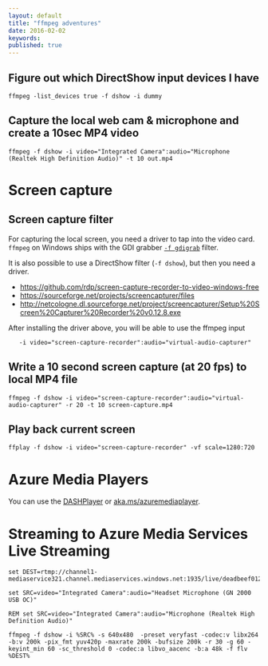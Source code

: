 ```yaml
---
layout: default
title: "ffmpeg adventures"
date: 2016-02-02
keywords: 
published: true
---
```




## Figure out which DirectShow input devices I have

```
ffmpeg -list_devices true -f dshow -i dummy
```

## Capture the local web cam & microphone and create a 10sec MP4 video

```
ffmpeg -f dshow -i video="Integrated Camera":audio="Microphone (Realtek High Definition Audio)" -t 10 out.mp4
```

# Screen capture

## Screen capture filter

For capturing the local screen, you need a driver to tap into the video card. `ffmpeg` on Windows ships with the GDI grabber [`-f gdigrab`](https://www.ffmpeg.org/ffmpeg-devices.html#gdigrab) filter. 

It is also possible to use a DirectShow filter (`-f dshow`), but then you need a driver. 

- https://github.com/rdp/screen-capture-recorder-to-video-windows-free
- https://sourceforge.net/projects/screencapturer/files 
- http://netcologne.dl.sourceforge.net/project/screencapturer/Setup%20Screen%20Capturer%20Recorder%20v0.12.8.exe

After installing the driver above, you will be able to use the ffmpeg input 

```
   -i video="screen-capture-recorder":audio="virtual-audio-capturer"
```

## Write a 10 second screen capture (at 20 fps) to local MP4 file

```
ffmpeg -f dshow -i video="screen-capture-recorder":audio="virtual-audio-capturer" -r 20 -t 10 screen-capture.mp4 
```


## Play back current screen

```
ffplay -f dshow -i video="screen-capture-recorder" -vf scale=1280:720
```


# Azure Media Players

You can use the [DASHPlayer](http://dashplayer.azurewebsites.net/) or [aka.ms/azuremediaplayer](http://amsplayer.azurewebsites.net/azuremediaplayer.html). 



# Streaming to Azure Media Services Live Streaming

```
set DEST=rtmp://channel1-mediaservice321.channel.mediaservices.windows.net:1935/live/deadbeef012345678890abcdefabcdef/channel1

set SRC=video="Integrated Camera":audio="Headset Microphone (GN 2000 USB OC)"

REM set SRC=video="Integrated Camera":audio="Microphone (Realtek High Definition Audio)"

ffmpeg -f dshow -i %SRC% -s 640x480  -preset veryfast -codec:v libx264 -b:v 200k -pix_fmt yuv420p -maxrate 200k -bufsize 200k -r 30 -g 60 -keyint_min 60 -sc_threshold 0 -codec:a libvo_aacenc -b:a 48k -f flv %DEST%
```


